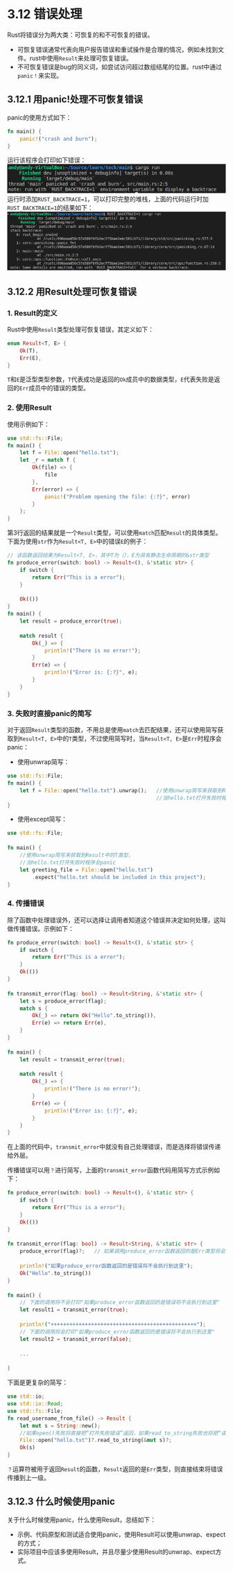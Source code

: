 # 3.12 错误处理
Rust将错误分为两大类：可恢复的和不可恢复的错误。
- 可恢复错误通常代表向用户报告错误和重试操作是合理的情况，例如未找到文件。rust中使用```Result```来处理可恢复错误。
- 不可恢复错误是bug的同义词，如尝试访问超过数组结尾的位置。rust中通过```panic！```来实现。

## 3.12.1 用panic!处理不可恢复错误
panic的使用方式如下：
```Rust
fn main() {
    panic!("crash and burn");
}
```
运行该程序会打印如下错误：
 ![注释](../../assets/16.png)
运行时添加```RUST_BACKTRACE=1```，可以打印完整的堆栈，上面的代码运行时加```RUST_BACKTRACE=1```的结果如下：
![注释](../../assets/17.png)

## 3.12.2 用Result处理可恢复错误
### 1. Result的定义
Rust中使用```Result```类型处理可恢复错误，其定义如下：
```Rust
enum Result<T, E> {
    Ok(T),
    Err(E),
}
```
```T```和```E```是泛型类型参数，```T```代表成功是返回的```Ok```成员中的数据类型，```E```代表失败是返回的```Err```成员中的错误的类型。

### 2. 使用Result
使用示例如下：
```Rust
use std::fs::File;
fn main() {
    let f = File::open("hello.txt");
    let _r = match f {
        Ok(file) => {
            file
        },
        Err(error) => {
            panic!("Problem opening the file: {:?}", error)
        }
    };
}
```
第3行返回的结果就是一个```Result```类型，可以使用```match```匹配```Result```的具体类型。下面为使用```str```作为```Result<T, E>```中的错误```E```的例子：
```Rust
// 该函数返回结果为Result<T, E>，其中T为（），E为具有静态生命周期的&str类型
fn produce_error(switch: bool) -> Result<(), &'static str> {
    if switch {
        return Err("This is a error");
    }

    Ok(())
}
fn main() {
    let result = produce_error(true);

    match result {
        Ok(_) => {
            println!("There is no error!");
        }
        Err(e) => {
            println!("Error is: {:?}", e);
        }
    }
}
```

### 3. 失败时直接panic的简写
对于返回```Result```类型的函数，不用总是使用```match```去匹配结果，还可以使用简写获取到```Result<T, E>```中的```T```类型，不过使用简写时，当```Result<T, E>```是```Err```时程序会panic：

- 使用unwrap简写：
```Rust
use std::fs::File;
fn main() {
    let f = File::open("hello.txt").unwrap();   //使用unwrap简写来获取到Result中的T类型，
                                                //当hello.txt打开失败时程序会panic
}
```

- 使用except简写：
```Rust
use std::fs::File;

fn main() {
    //使用unwrap简写来获取到Result中的T类型，
    //当hello.txt打开失败时程序会panic
    let greeting_file = File::open("hello.txt")
        .expect("hello.txt should be included in this project");
}
```
### 4. 传播错误
除了函数中处理错误外，还可以选择让调用者知道这个错误并决定如何处理，这叫做传播错误。示例如下：
```Rust
fn produce_error(switch: bool) -> Result<(), &'static str> {
    if switch {
        return Err("This is a error");
    }
    Ok(())
}

fn transmit_error(flag: bool) -> Result<String, &'static str> {
    let s = produce_error(flag);
    match s {
        Ok(_) => return Ok("Hello".to_string()),
        Err(e) => return Err(e),
    }
}

fn main() {
    let result = transmit_error(true);

    match result {
        Ok(_) => {
            println!("There is no error!");
        }
        Err(e) => {
            println!("Error is: {:?}", e);
        }
    }
}
```
在上面的代码中，```transmit_error```中就没有自己处理错误，而是选择将错误传递给外层。

传播错误可以用```？```进行简写，上面的```transmit_error```函数代码用简写方式示例如下：
```Rust
fn produce_error(switch: bool) -> Result<(), &'static str> {
    if switch {
        return Err("This is a error");
    }
    Ok(())
}

fn transmit_error(flag: bool) -> Result<String, &'static str> {
    produce_error(flag)?;   // 如果调用produce_error函数返回的是Err类型将会直接从此行返回

    println!("如果produce_error函数返回的是错误将不会执行到这里");
    Ok("Hello".to_string())
}

fn main() {
    // 下面的调用将不会打印"如果produce_error函数返回的是错误将不会执行到这里"
    let result1 = transmit_error(true);
      
    println!("+++++++++++++++++++++++++++++++++++++++++++++++");
    // 下面的调用将会打印"如果produce_error函数返回的是错误将不会执行到这里"
    let result2 = transmit_error(false); 
    
    ...

}
```
下面是更复杂的简写：
```Rust
use std::io;
use std::io::Read;
use std::fs::File;
fn read_username_from_file() -> Result {
    let mut s = String::new();
    //如果open()失败将直接把“打开失败错误”返回，如果read_to_string失败也将把“读取失败错误”返回
    File::open("hello.txt")?.read_to_string(&mut s)?;   
    Ok(s)
}
```
```？```运算符被用于返回```Result```的函数，```Result```返回的是```Err```类型，则直接结束将错误传播到上一级。

## 3.12.3 什么时候使用panic
关于什么时候使用panic，什么使用Result，总结如下：

- 示例、代码原型和测试适合使用panic，使用Result可以使用unwrap、expect的方式；
- 实际项目中应该多使用Result，并且尽量少使用Result的unwrap、expect方式。
